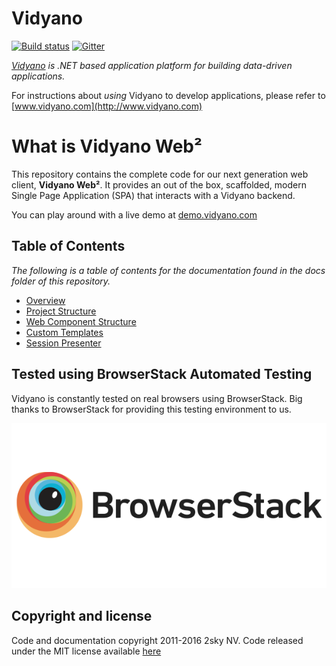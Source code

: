 # Vidyano

[![Build status](https://2sky.visualstudio.com/Vidyano/_apis/build/status/Vidyano-CI)](https://2sky.visualstudio.com/Vidyano/_build/latest?definitionId=4) [![Gitter](https://badges.gitter.im/Vidyano/community.svg)](https://gitter.im/Vidyano/community?utm_source=badge&utm_medium=badge&utm_campaign=pr-badge)

*[Vidyano](http://www.vidyano.com) is .NET based application platform for building data-driven applications.*

For instructions about _using_ Vidyano to develop applications, please refer to [www.vidyano.com](http://www.vidyano.com)

# What is Vidyano Web²
This repository contains the complete code for our next generation web client, **Vidyano Web²**. It provides an out of the box, scaffolded, modern Single Page Application (SPA) that interacts with a Vidyano backend.

You can play around with a live demo at [demo.vidyano.com](https://demo.vidyano.com)

## Table of Contents
*The following is a table of contents for the documentation found in the docs folder of this repository.*

* [Overview](docs/overview.md)
* [Project Structure](docs/project-structure.md)
* [Web Component Structure](docs/web-component-structure.md)
* [Custom Templates](docs/custom-templates.md)
* [Session Presenter](docs/session-presenter.md)

## Tested using BrowserStack Automated Testing

Vidyano is constantly tested on real browsers using BrowserStack.
Big thanks to BrowserStack for providing this testing environment to us.

[![BrowserStack](/test/browserstack-logo-600x315.png)](http://browserstack.com/)

## Copyright and license

Code and documentation copyright 2011-2016 2sky NV. Code released under the MIT license available [here](./LICENSE)
